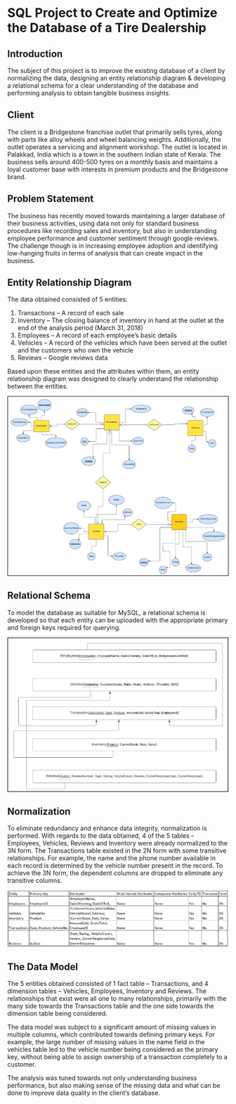 <h1>SQL Project to Create and Optimize the Database of a Tire Dealership </h1>


<h2>Introduction</h2>

The subject of this project is to improve the existing database of a client by normalizing the data, designing an entity relationship diagram & developing a relational schema for a clear understanding of the database and performing analysis to obtain tangible business insights.




<h2>Client</h2>

The client is a Bridgestone franchise outlet that primarily sells tyres, along with parts like alloy wheels and wheel balancing weights. Additionally, the outlet operates a servicing and alignment workshop. The outlet is located in Palakkad, India which is a town in the southern Indian state of Kerala. The business sells around 400-500 tyres on a monthly basis and maintains a loyal customer base with interests in premium products and the Bridgestone brand.




<h2>Problem Statement</h2>

The business has recently moved towards maintaining a larger database of their business activities, using data not only for standard business procedures like recording sales and inventory, but also in understanding employee performance and customer sentiment through google reviews. The challenge though is in increasing employee adoption and identifying low-hanging fruits in terms of analysis that can create impact in the business.

<h2>Entity Relationship Diagram</h2>

The data obtained consisted of 5 entities:

1. Transactions – A record of each sale
1. Inventory – The closing balance of inventory in hand at the outlet at the end of the analysis period (March 31, 2018)
1. Employees – A record of each employee’s basic details
1. Vehicles – A record of the vehicles which have been served at the outlet and the customers who own the vehicle
1. Reviews – Google reviews data

Based upon these entities and the attributes within them, an entity relationship diagram was designed to clearly understand the relationship between the entities.

![Alt text](ER.png)




<h2>Relational Schema</h2>

To model the database as suitable for MySQL, a relational schema is developed so that each entity can be uploaded with the appropriate primary and foreign keys required for querying.

![Alt text](Schema.png)




<h2>Normalization</h2>

To eliminate redundancy and enhance data integrity, normalization is performed. With regards to the data obtained, 4 of the 5 tables – Employees, Vehicles, Reviews and Inventory were already normalized to the 3N form. The Transactions table existed in the 2N form with some transitive relationships. For example, the name and the phone number available in each record is determined by the vehicle number present in the record. To achieve the 3N form, the dependent columns are dropped to eliminate any transitive columns.



![Alt text](Normalization.png)





<h2>The Data Model</h2>

The 5 entities obtained consisted of 1 fact table – Transactions, and 4 dimension tables – Vehicles, Employees, Inventory and Reviews. The relationships that exist were all one to many relationships, primarily with the many side towards the Transactions table and the one side towards the dimension table being considered.

The data model was subject to a significant amount of missing values in multiple columns, which contributed towards defining primary keys. For example, the large number of missing values in the name field in the vehicles table led to the vehicle number being considered as the primary key, without being able to assign ownership of a transaction completely to a customer.

The analysis was tuned towards not only understanding business performance, but also making sense of the missing data and what can be done to improve data quality in the client’s database.
